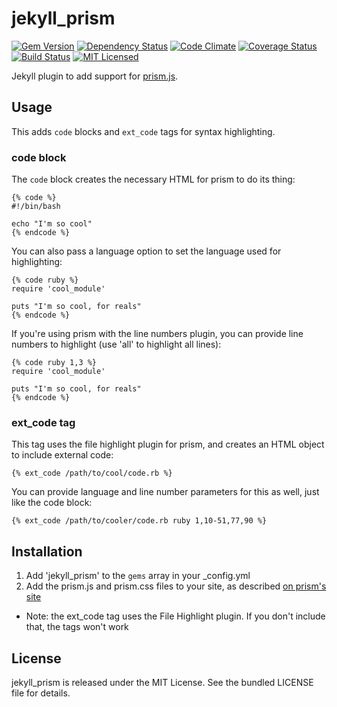 jekyll_prism
=========

[![Gem Version](https://img.shields.io/gem/v/jekyll_prism.svg)](https://rubygems.org/gems/jekyll_prism)
[![Dependency Status](https://img.shields.io/gemnasium/akerl/jekyll_prism.svg)](https://gemnasium.com/akerl/jekyll_prism)
[![Code Climate](https://img.shields.io/codeclimate/github/akerl/jekyll_prism.svg)](https://codeclimate.com/github/akerl/jekyll_prism)
[![Coverage Status](https://img.shields.io/coveralls/akerl/jekyll_prism.svg)](https://coveralls.io/r/akerl/jekyll_prism)
[![Build Status](https://img.shields.io/travis/akerl/jekyll_prism.svg)](https://travis-ci.org/akerl/jekyll_prism)
[![MIT Licensed](https://img.shields.io/badge/license-MIT-green.svg)](https://tldrlegal.com/license/mit-license)

Jekyll plugin to add support for [prism.js](http://prismjs.com/).

## Usage

This adds `code` blocks and `ext_code` tags for syntax highlighting.

### code block

The `code` block creates the necessary HTML for prism to do its thing:

```
{% code %}
#!/bin/bash

echo "I'm so cool"
{% endcode %}
```

You can also pass a language option to set the language used for highlighting:

```
{% code ruby %}
require 'cool_module'

puts "I'm so cool, for reals"
{% endcode %}
```

If you're using prism with the line numbers plugin, you can provide line numbers to highlight (use 'all' to highlight all lines):

```
{% code ruby 1,3 %}
require 'cool_module'

puts "I'm so cool, for reals"
{% endcode %}
```

### ext_code tag

This tag uses the file highlight plugin for prism, and creates an HTML object to include external code:

```
{% ext_code /path/to/cool/code.rb %}
```

You can provide language and line number parameters for this as well, just like the code block:

```
{% ext_code /path/to/cooler/code.rb ruby 1,10-51,77,90 %}
```

## Installation

1. Add 'jekyll_prism' to the `gems` array in your \_config.yml
2. Add the prism.js and prism.css files to your site, as described [on prism's site](http://prismjs.com/download.html)
  * Note: the ext_code tag uses the File Highlight plugin. If you don't include that, the tags won't work

## License

jekyll_prism is released under the MIT License. See the bundled LICENSE file for details.

